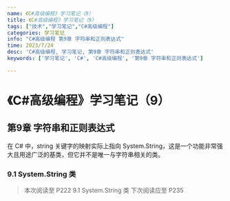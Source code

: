```yaml
---
name: 《C#高级编程》学习笔记（9）
title: 《C#高级编程》学习笔记（9）
tags: ["技术","学习笔记","C#高级编程"]
categories: 学习笔记
info: "C#高级编程 第9章 字符串和正则表达式"
time: 2023/7/24
desc: 'C#高级编程, 学习笔记, 第9章 字符串和正则表达式'
keywords: ['学习笔记', 'C#', 'C#高级编程', '第9章 字符串和正则表达式']

---
```


#  《C#高级编程》学习笔记（9）

## 第9章 字符串和正则表达式

在 C# 中，string 关键字的映射实际上指向 System.String，这是一个功能非常强大且用途广泛的基类，但它并不是唯一与字符串相关的类。

### 9.1 System.String 类







> 本次阅读至 P222  9.1 System.String 类 下次阅读应至 P235